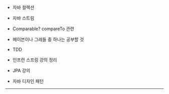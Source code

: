 
- 자바 컬렉션

- 자바 스트림

- Comparable? compareTo 관련

- 메이븐이나 그레들 중 하나는 공부할 것  

- TDD
 
- 인프런 스프링 강의 정리

- JPA 강의

- 자바 디자인 패턴

--------------------------------------------------------------





